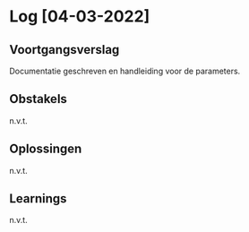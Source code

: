 # Log [04-03-2022]

## Voortgangsverslag
Documentatie geschreven en handleiding voor de parameters.
## Obstakels
n.v.t.

## Oplossingen
n.v.t.

## Learnings
n.v.t.